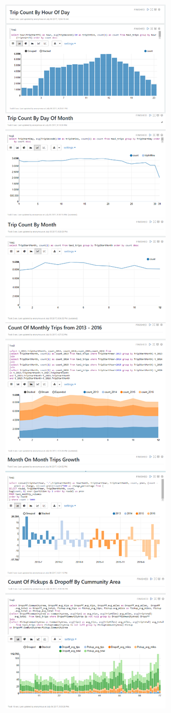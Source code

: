 ![](screenshots/zeppelin_trip_count_by_hour.PNG)
![](screenshots/zeppelin_trip_count_by_day_of_month.PNG)
![](screenshots/zeppelin_trip_count_by_month.PNG)
![](screenshots/zeppelin_trip_count_monthly_trips.PNG)
![](screenshots/zeppelin_mom_trips.PNG)
![](screenshots/zeppelin_trip_count_by_community_area.PNG)